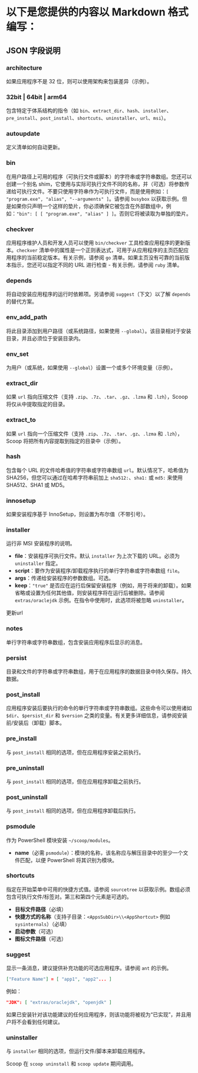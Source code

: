 # 以下是您提供的内容以 Markdown 格式编写：

## JSON 字段说明

### architecture
如果应用程序不是 32 位，则可以使用架构来包装差异（示例）。

### 32bit | 64bit | arm64
包含特定于体系结构的指令（如 `bin`、`extract_dir`、`hash`、`installer`、`pre_install`、`post_install`、`shortcuts`、`uninstaller`、`url`、`msi`）。

### autoupdate
定义清单如何自动更新。

### bin
在用户路径上可用的程序（可执行文件或脚本）的字符串或字符串数组。您还可以创建一个别名 shim，它使用与实际可执行文件不同的名称，并（可选）将参数传递给可执行文件。不要只使用字符串作为可执行文件，而是使用例如：`[ "program.exe", "alias", "--arguments" ]`。请参阅 `busybox` 以获取示例。但是如果你只声明一个这样的垫片，你必须确保它被包含在外部数组中，例如：`"bin": [ [ "program.exe", "alias" ] ]`。否则它将被读取为单独的垫片。

### checkver
应用程序维护人员和开发人员可以使用 `bin/checkver` 工具检查应用程序的更新版本。`checkver` 清单中的属性是一个正则表达式，可用于从应用程序的主页匹配应用程序的当前稳定版本。有关示例，请参阅 `go` 清单。如果主页没有可靠的当前版本指示，您还可以指定不同的 URL 进行检查 - 有关示例，请参阅 `ruby` 清单。

### depends
将自动安装应用程序的运行时依赖项。另请参阅 `suggest`（下文）以了解 `depends` 的替代方案。

### env_add_path
将此目录添加到用户路径（或系统路径，如果使用 `--global`）。该目录相对于安装目录，并且必须位于安装目录内。

### env_set
为用户（或系统，如果使用 `--global`）设置一个或多个环境变量（示例）。

### extract_dir
如果 `url` 指向压缩文件（支持 `.zip`、`.7z`、`.tar`、`.gz`、`.lzma` 和 `.lzh`），Scoop 将仅从中提取指定的目录。

### extract_to
如果 `url` 指向一个压缩文件（支持 `.zip`、`.7z`、`.tar`、`.gz`、`.lzma` 和 `.lzh`），Scoop 将把所有内容提取到指定的目录中（示例）。

### hash
包含每个 URL 的文件哈希值的字符串或字符串数组 `url`。默认情况下，哈希值为 SHA256，但您可以通过在哈希字符串前加上 `sha512:`、`sha1:` 或 `md5:` 来使用 SHA512、SHA1 或 MD5。

### innosetup
如果安装程序基于 InnoSetup，则设置为布尔值（不带引号）。

### installer
运行非 MSI 安装程序的说明。

- **file**：安装程序可执行文件。默认 `installer` 为上次下载的 URL。必须为 `uninstaller` 指定。
- **script**：要作为安装程序/卸载程序执行的单行字符串或字符串数组 `file`。
- **args**：传递给安装程序的参数数组。可选。
- **keep**：`"true"` 是否应在运行后保留安装程序（例如，用于将来的卸载）。如果省略或设置为任何其他值，则安装程序将在运行后被删除。请参阅 `extras/oraclejdk` 示例。在指令中使用时，此选项将被忽略 `uninstaller`。

更新url

### notes
单行字符串或字符串数组，包含安装应用程序后显示的消息。

### persist
目录和文件的字符串或字符串数组，用于在应用程序的数据目录中持久保存。持久数据。

### post_install
应用程序安装后要执行的命令的单行字符串或字符串数组。这些命令可以使用诸如 `$dir`、`$persist_dir` 和 `$version` 之类的变量。有关更多详细信息，请参阅安装前/安装后（卸载）脚本。

### pre_install
与 `post_install` 相同的选项，但在应用程序安装之前执行。

### pre_uninstall
与 `post_install` 相同的选项，但在应用程序卸载之前执行。

### post_uninstall
与 `post_install` 相同的选项，但在应用程序卸载后执行。

### psmodule
作为 PowerShell 模块安装 `~/scoop/modules`。

- **name**（必需 `psmodule`）：模块的名称，该名称应与解压目录中的至少一个文件匹配，以便 PowerShell 将其识别为模块。

### shortcuts
指定在开始菜单中可用的快捷方式值。请参阅 `sourcetree` 以获取示例。数组必须包含可执行文件/标签对。第三和第四个元素是可选的。

- **目标文件路径**（必填）
- **快捷方式的名称**（支持子目录：`<AppsSubDir>\\<AppShortcut>` 例如 `sysinternals`）（必填）
- **启动参数**（可选）
- **图标文件路径**（可选）

### suggest
显示一条消息，建议提供补充功能的可选应用程序。请参阅 `ant` 的示例。

```json
["Feature Name"] = [ "app1", "app2"... ]
```

例如：

```json
"JDK": [ "extras/oraclejdk", "openjdk" ]
```

如果已安装针对该功能建议的任何应用程序，则该功能将被视为“已实现”，并且用户将不会看到任何建议。

### uninstaller
与 `installer` 相同的选项，但运行文件/脚本来卸载应用程序。

Scoop 在 `scoop uninstall` 和 `scoop update` 期间调用。